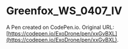 # Greenfox_WS_0407_IV

A Pen created on CodePen.io. Original URL: [https://codepen.io/ExoDrone/pen/xxGvBXL](https://codepen.io/ExoDrone/pen/xxGvBXL).


